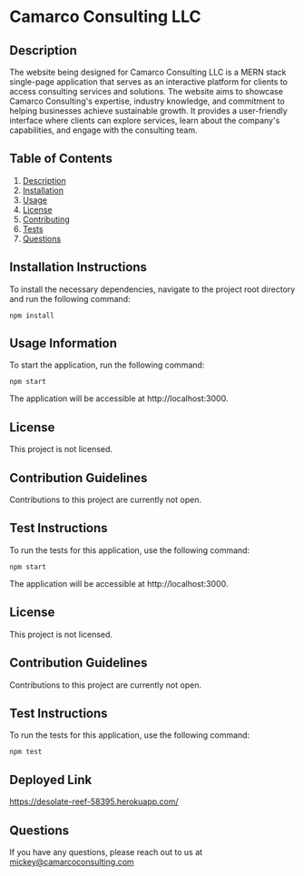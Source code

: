 # Camarco Consulting LLC

## Description

The website being designed for Camarco Consulting LLC is a MERN stack single-page application that serves as an interactive platform for clients to access consulting services and solutions. The website aims to showcase Camarco Consulting's expertise, industry knowledge, and commitment to helping businesses achieve sustainable growth. It provides a user-friendly interface where clients can explore services, learn about the company's capabilities, and engage with the consulting team.

## Table of Contents

1. [Description](#description)
2. [Installation](#installation)
3. [Usage](#usage)
4. [License](#license)
5. [Contributing](#contributing)
6. [Tests](#tests)
7. [Questions](#questions)

## Installation Instructions

To install the necessary dependencies, navigate to the project root directory and run the following command:

`npm install`


## Usage Information

To start the application, run the following command:

`npm start`

The application will be accessible at http://localhost:3000.

## License

This project is not licensed.

## Contribution Guidelines

Contributions to this project are currently not open.

## Test Instructions

To run the tests for this application, use the following command:

`npm start`


The application will be accessible at http://localhost:3000.

## License

This project is not licensed.

## Contribution Guidelines

Contributions to this project are currently not open.

## Test Instructions

To run the tests for this application, use the following command:

`npm test`

## Deployed Link
https://desolate-reef-58395.herokuapp.com/


## Questions

If you have any questions, please reach out to us at mickey@camarcoconsulting.com
